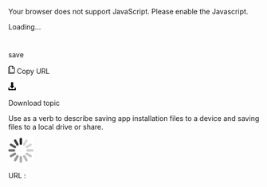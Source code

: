 Your browser does not support JavaScript. Please enable the Javascript.

Loading...

# 

save

![Copy URL](media/save/Copy.png)
Copy URL

![Download](media/save/Download.png)

Download topic

Use as a verb to describe saving app installation files to a device and saving files to a local drive or share. 

![In progress](media/save/activity-large.gif)

URL :
